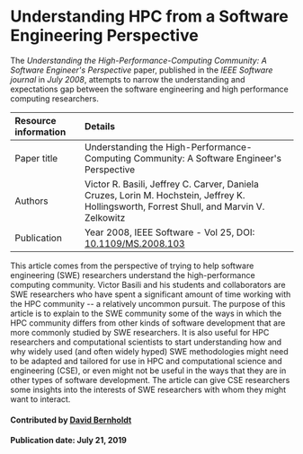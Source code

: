
# Understanding HPC from a Software Engineering Perspective

The *Understanding the High-Performance-Computing Community: A Software Engineer's Perspective* paper, published in the *IEEE Software journal* in *July 2008*, attempts to narrow the understanding and expectations gap between the software engineering and high performance computing researchers.

Resource information | Details
:--- | :--- 
Paper title  | Understanding the High-Performance-Computing Community: A Software Engineer's Perspective
Authors | Victor R. Basili, Jeffrey C. Carver, Daniela Cruzes, Lorin M. Hochstein, Jeffrey K. Hollingsworth, Forrest Shull, and Marvin V. Zelkowitz
Publication | Year  2008, IEEE Software - Vol 25, DOI: [10.1109/MS.2008.103](https://doi.org/10.1109/MS.2008.103)


This article comes from the perspective of trying to help software engineering (SWE) researchers understand the high-performance computing community.  Victor Basili and his students and collaborators are SWE researchers who have spent a significant amount of time working with the HPC community -- a relatively uncommon pursuit. The purpose of this article is to explain to the SWE community some of the ways in which the HPC community differs from other kinds of software development that are more commonly studied by SWE researchers.  It is also useful for HPC researchers and computational scientists to start understanding how and why widely used (and often widely hyped) SWE methodologies might need to be adapted and tailored for use in HPC and computational science and engineering (CSE), or even might not be useful in the ways that they are in other types of software development.  The article can give CSE researchers some insights into the interests of SWE researchers with whom they might want to interact.

#### Contributed by [David Bernholdt](https://github.com/bernhold)

#### Publication date: July 21, 2019

<!---
Publish: yes
Categories: Collaboration
Topics: Strategies for more effective teams
Level: 2
Prerequisites: defaults
Aggregate: none
--->
